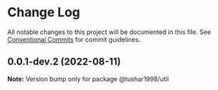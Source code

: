 # Change Log

All notable changes to this project will be documented in this file.
See [Conventional Commits](https://conventionalcommits.org) for commit guidelines.

## 0.0.1-dev.2 (2022-08-11)

**Note:** Version bump only for package @tushar1998/util
